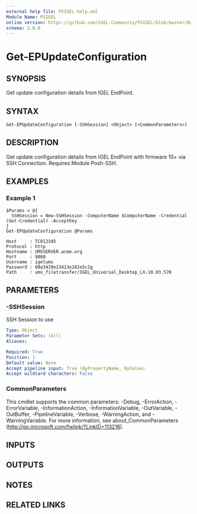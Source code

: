 ```yaml
---
external help file: PSIGEL-help.xml
Module Name: PSIGEL
online version: https://github.com/IGEL-Community/PSIGEL/blob/master/Docs/Get-EPUpdateConfiguration.md
schema: 2.0.0
---
```


# Get-EPUpdateConfiguration

## SYNOPSIS
Get update configuration details from IGEL EndPoint.

## SYNTAX

```
Get-EPUpdateConfiguration [-SSHSession] <Object> [<CommonParameters>]
```

## DESCRIPTION
Get update configuration details from IGEL EndPoint with firmware 10+ via SSH Connection.
Requires Module Posh-SSH.

## EXAMPLES

### Example 1
```
$Params = @{
  SSHSession = New-SSHSession -ComputerName $ComputerName -Credential (Get-Credential) -AcceptKey
}
Get-EPUpdateConfiguration @Params

Host     : TC012345
Protocol : http
Hostname : UMSSERVER.acme.org
Port     : 9080
Username : igelums
Password : 00a3439e23423e182e5c2g
Path     : ums_filetransfer/IGEL_Universal_Desktop_LX-10.03.570
```

## PARAMETERS

### -SSHSession
SSH Session to use

```yaml
Type: Object
Parameter Sets: (All)
Aliases:

Required: True
Position: 1
Default value: None
Accept pipeline input: True (ByPropertyName, ByValue)
Accept wildcard characters: False
```

### CommonParameters
This cmdlet supports the common parameters: -Debug, -ErrorAction, -ErrorVariable, -InformationAction, -InformationVariable, -OutVariable, -OutBuffer, -PipelineVariable, -Verbose, -WarningAction, and -WarningVariable.
For more information, see about_CommonParameters (http://go.microsoft.com/fwlink/?LinkID=113216).

## INPUTS

## OUTPUTS

## NOTES

## RELATED LINKS
